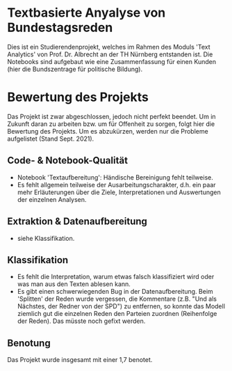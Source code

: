 # Textbasierte Anyalyse von Bundestagsreden
Dies ist ein Studierendenprojekt, welches im Rahmen des Moduls 'Text Analytics' von Prof. Dr. Albrecht an der TH Nürnberg entstanden ist. 
Die Notebooks sind aufgebaut wie eine Zusammenfassung für einen Kunden (hier die Bundszentrage für politische Bildung). 

# Bewertung des Projekts
Das Projekt ist zwar abgeschlossen, jedoch nicht perfekt beendet. Um in Zukunft daran zu arbeiten bzw. um für Offenheit zu sorgen, folgt hier die Bewertung des Projekts. Um es abzukürzen, werden nur die Probleme aufgelistet (Stand Sept. 2021).

## Code- & Notebook-Qualität
- Notebook 'Textaufbereitung': Händische Bereinigung fehlt teilweise.
- Es fehlt allgemein teilweise der Ausarbeitungscharakter, d.h. ein paar mehr Erläuterungen über die Ziele, Interpretationen und Auswertungen der einzelnen Analysen.

## Extraktion & Datenaufbereitung
- siehe Klassifikation.

## Klassifikation
- Es fehlt die Interpretation, warum etwas falsch klassifiziert wird oder was man aus den Texten ablesen kann.
- Es gibt einen schwerwiegenden Bug in der Datenaufbereitung. Beim 'Splitten' der Reden wurde vergessen, die Kommentare (z.B. "Und als Nächstes, der Redner von der SPD") zu entfernen, so konnte das Modell ziemlich gut die einzelnen Reden den Parteien zuordnen (Reihenfolge der Reden). Das müsste noch gefixt werden.

## Benotung
Das Projekt wurde insgesamt mit einer 1,7 benotet. 
